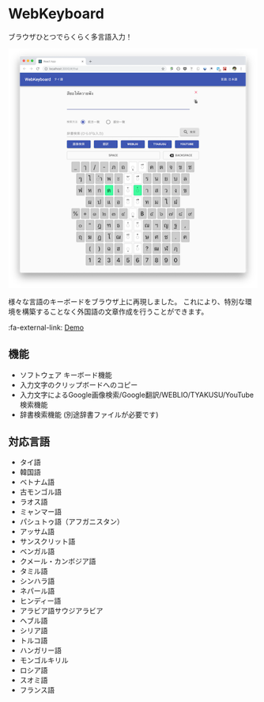 # WebKeyboard

ブラウザひとつでらくらく多言語入力！

![thai](./documents/docs/images/Thai.png)

様々な言語のキーボードをブラウザ上に再現しました。
これにより、特別な環境を構築することなく外国語の文章作成を行うことができます。

:fa-external-link: [Demo](https://kazunori-kimura.github.io/input-clue/)

## 機能

- ソフトウェア キーボード機能
- 入力文字のクリップボードへのコピー
- 入力文字によるGoogle画像検索/Google翻訳/WEBLIO/TYAKUSU/YouTube検索機能
- 辞書検索機能 (別途辞書ファイルが必要です)

## 対応言語

- タイ語
- 韓国語
- ベトナム語
- 古モンゴル語
- ラオス語
- ミャンマー語
- パシュトゥ語（アフガニスタン）
- アッサム語
- サンスクリット語
- ベンガル語
- クメール・カンボジア語
- タミル語
- シンハラ語
- ネパール語
- ヒンディー語
- アラビア語サウジアラビア
- ヘブル語
- シリア語
- トルコ語
- ハンガリー語
- モンゴルキリル
- ロシア語
- スオミ語
- フランス語
